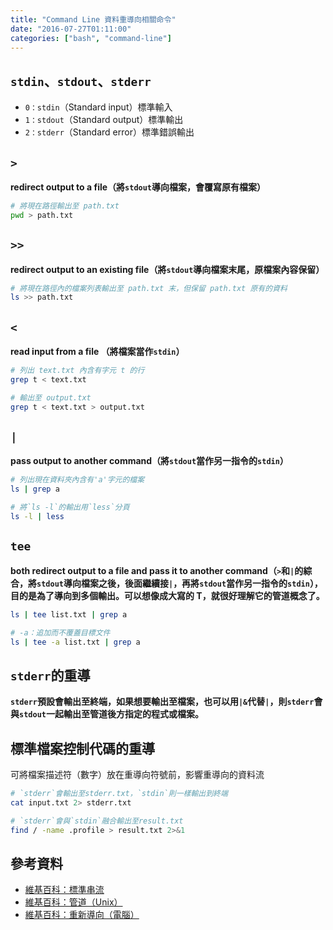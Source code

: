 ```yaml
---
title: "Command Line 資料重導向相關命令"
date: "2016-07-27T01:11:00"
categories: ["bash", "command-line"]
---
```


## `stdin`、`stdout`、`stderr`
- `0：stdin`（Standard input）標準輸入
- `1：stdout`（Standard output）標準輸出
- `2：stderr`（Standard error）標準錯誤輸出

## `>`
**redirect output to a file（將`stdout`導向檔案，會覆寫原有檔案）**
```bash
# 將現在路徑輸出至 path.txt
pwd > path.txt
```

## `>>`
**redirect output to an existing file（將`stdout`導向檔案末尾，原檔案內容保留）**
```bash
# 將現在路徑內的檔案列表輸出至 path.txt 末，但保留 path.txt 原有的資料
ls >> path.txt
```

## `<`
**read input from a file （將檔案當作`stdin`）**
```bash
# 列出 text.txt 內含有字元 t 的行
grep t < text.txt

# 輸出至 output.txt
grep t < text.txt > output.txt
```

## `|`
**pass output to another command（將`stdout`當作另一指令的`stdin`）**
```bash
# 列出現在資料夾內含有'a'字元的檔案
ls | grep a

# 將`ls -l`的輸出用`less`分頁
ls -l | less
```

## `tee`
**both redirect output to a file and pass it to another command（`>`和`|`的綜合，將`stdout`導向檔案之後，後面繼續接`|`，再將`stdout`當作另一指令的`stdin`），目的是為了導向到多個輸出。可以想像成大寫的 T，就很好理解它的管道概念了。**
```bash
ls | tee list.txt | grep a

# -a：追加而不覆蓋目標文件
ls | tee -a list.txt | grep a
```

## `stderr`的重導
**`stderr`預設會輸出至終端，如果想要輸出至檔案，也可以用`|&`代替`|`，則`stderr`會與`stdout`一起輸出至管道後方指定的程式或檔案。**

## 標準檔案控制代碼的重導
可將檔案描述符（數字）放在重導向符號前，影響重導向的資料流
```bash
# `stderr`會輸出至stderr.txt，`stdin`則一樣輸出到終端
cat input.txt 2> stderr.txt

# `stderr`會與`stdin`融合輸出至result.txt
find / -name .profile > result.txt 2>&1
```

## 參考資料
- [維基百科：標準串流](https://zh.wikipedia.org/wiki/%E6%A8%99%E6%BA%96%E4%B8%B2%E6%B5%81)
- [維基百科：管道（Unix）](https://zh.wikipedia.org/wiki/%E7%AE%A1%E9%81%93_(Unix))
- [維基百科：重新導向（電腦）](https://zh.wikipedia.org/wiki/%E9%87%8D%E5%AE%9A%E5%90%91_(%E8%AE%A1%E7%AE%97%E6%9C%BA))
